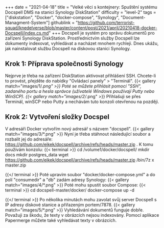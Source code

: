 +++
date = "2021-04-18"
title = "Velké věci s kontejnery: Spuštění systému Docspell DMS na stanici Synology DiskStation"
difficulty = "level-2"
tags = ["diskstation", "Docker", "docker-compose", "Synology", "Document-Managment-System"]
githublink = "https://github.com/terrorist-squad/knedelverse/blob/master/content/post/2021/april/20210418-docker-Docspell/index.cs.md"
+++
Docspell je systém pro správu dokumentů pro zařízení Synology DiskStation. Prostřednictvím služby Docspell lze dokumenty indexovat, vyhledávat a nacházet mnohem rychleji. Dnes ukážu, jak nainstalovat službu Docspell na diskovou stanici Synology.
## Krok 1: Příprava společnosti Synology
Nejprve je třeba na zařízení DiskStation aktivovat přihlášení SSH. Chcete-li to provést, přejděte do nabídky "Ovládací panely" > "Terminál".
{{< gallery match="images/1/*.png" >}}
Poté se můžete přihlásit pomocí "SSH", zadaného portu a hesla správce (uživatelé Windows používají Putty nebo WinSCP).
{{< gallery match="images/2/*.png" >}}
Přihlašuji se přes Terminál, winSCP nebo Putty a nechávám tuto konzoli otevřenou na později.
## Krok 2: Vytvoření složky Docspel
V adresáři Docker vytvořím nový adresář s názvem "docspell".
{{< gallery match="images/3/*.png" >}}
Nyní je třeba stáhnout následující soubor a rozbalit jej do adresáře: https://github.com/eikek/docspell/archive/refs/heads/master.zip . K tomu používám konzolu:
{{< terminal >}}
cd /volume1/docker/docspell/
mkdir docs
mkdir postgres_data
wget https://github.com/eikek/docspell/archive/refs/heads/master.zip 
/bin/7z x master.zip

{{</ terminal >}}
Poté upravím soubor "docker/docker-compose.yml" a do polí "consumedir" a "db" zadám adresy Synology:
{{< gallery match="images/4/*.png" >}}
Poté mohu spustit soubor Compose:
{{< terminal >}}
cd docspell-master/docker/
docker-compose up -d

{{</ terminal >}}
Po několika minutách mohu zavolat svůj server Docspell s IP adresy diskové stanice a přiřazeným portem/7878.
{{< gallery match="images/5/*.png" >}}
Vyhledávání dokumentů funguje dobře. Považuji za škodu, že texty v obrázcích nejsou indexovány. Pomocí aplikace Papermerge můžete také vyhledávat texty v obrázcích.
